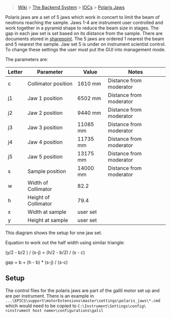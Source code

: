 > [Wiki](Home) > [The Backend System](The-Backend-System) > [IOCs](IOCs) > [Polaris Jaws](Polaris-Jaws)

Polaris jaws are a set of 5 jaws which work in concert to limit the beam of neutrons reaching the sample. Jaws 1-4 are instrument user controlled and work together in a pyramid shape to reduce the beam size in stages. The gap in each jaw set is set based on its distance from the sample. There are documents stored in [sharepoint](http://www.facilities.rl.ac.uk/isis/computing/ICPdiscussions/POLARIS/polarisCalculations.zip). The 5 jaws are ordered 1 nearest the beam and 5 nearest the sample. 
Jaw set 5 is under on instrument scientist control. To change these settings the user must put the GUI into management mode. 

The parameters are:

Letter | Parameter | Value | Notes
--- | --------- | ----- | -----
c | Collimator position | 1610 mm |  Distance from moderator
j1 | Jaw 1 position | 6502 mm | Distance from moderator
j2 | Jaw 2 position | 9440 mm |  Distance from moderator
j3 | Jaw 3 position | 11085 mm |  Distance from moderator
j4 | Jaw 4 position | 11735 mm |  Distance from moderator
j5 | Jaw 5 position | 13175 mm |  Distance from moderator
s | Sample position | 14000 mm | Distance from moderator
w | Width of Collimator | 82.2 | 
h | Height of Collimator | 79.4 | 
x | Width at sample | user set |
y | Height at sample | user set |

This diagram shows the setup for one jaw set.


Equation to work out the half width using similar triangle:

(y/2 - b/2 ) / (s-j) = (h/2 - b/2) / (s - c)

gap = b + (h - b) * (s-j) / (s-c)

## Setup

The control files for the polaris jaws are part of the gallil motor set up and are per instrument. There is an example in `...\EPICS\support\motorExtensions\master\settings\polaris_jaws\*.cmd` which would need to be copied to `C:\Instrument\Settings\config\<instrument host name>\configurations\galil`
